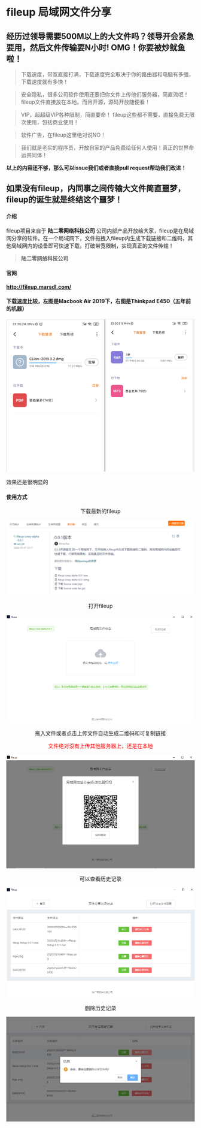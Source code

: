 # fileup 局域网文件分享

## 经历过领导需要500M以上的大文件吗？领导开会紧急要用，然后文件传输要N小时! OMG！你要被炒鱿鱼啦！ 


> 下载速度，带宽直接打满，下载速度完全取决于你的路由器和电脑有多强，下载速度就有多快！

> 安全隐私，很多公司软件使用还要把你文件上传他们服务器，简直流氓！fileup文件直接放在本地。而且开源，源码开放随便看！

> VIP，超超级VIP各种限制，简直要命！ fileup这些都不需要，直接免费无限次使用，包括商业使用！

> 软件广告，在fileup这里绝对说NO！

> 我们就是老实的程序员，开放自家的产品免费给任何人使用！真正的世界命运共同体！

**以上的内容还不够，那么可以issue我们或者直接pull request帮助我们改进！**


## 如果没有fileup，内同事之间传输大文件简直噩梦，fileup的诞生就是终结这个噩梦！

#### 介绍
fileup项目来自于 **陆二零网络科技公司** 公司内部产品开放给大家，fileup是在局域网分享的软件。在一个局域网下，文件拖拽入fileup内生成下载链接和二维码，其他局域网内的设备即可快速下载，打破带宽限制，实现真正的文件传输！

> **陆二零网络科技公司** 

#### 官网

**http://fileup.marsdl.com/**

#### 下载速度比较，左图是Macbook Air 2019下，右图是Thinkpad E450（五年前的机器）


![Image text](img/6.png)

效果还是很明显的


#### 使用方式
<center>下载最新的fileup

![Image text](img/5.png)

<center>打开fileup

![Image text](img/1.png)

<center>拖入文件或者点击上传文件自动生成二维码和可复制链接 

<font color="red" >  文件绝对没有上传其他服务器上，还是在本地</font>

 ![Image text](img/2.png)

<center>可以查看历史记录

 ![Image text](img/3.png)


<center>删除历史记录

 ![Image text](img/4.png)


